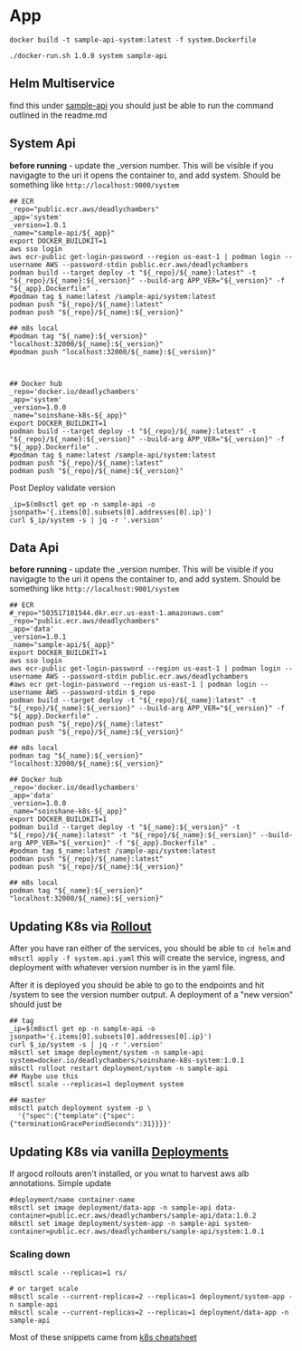 # App

```shell
docker build -t sample-api-system:latest -f system.Dockerfile

./docker-run.sh 1.0.0 system sample-api
```

## Helm Multiservice

find this under [sample-api](./helm/sample-api) you should just be able
to run the command outlined in the readme.md

## System Api

**before running** - update the _version number. This will be visible if you navigagte
to the uri it opens the container to, and add system. Should be something like `http://localhost:9000/system`

```shell
## ECR
_repo="public.ecr.aws/deadlychambers"
_app='system'
_version=1.0.1
_name="sample-api/${_app}"
export DOCKER_BUILDKIT=1
aws sso login
aws ecr-public get-login-password --region us-east-1 | podman login --username AWS --password-stdin public.ecr.aws/deadlychambers
podman build --target deploy -t "${_repo}/${_name}:latest" -t "${_repo}/${_name}:${_version}" --build-arg APP_VER="${_version}" -f "${_app}.Dockerfile" .
#podman tag $_name:latest /sample-api/system:latest
podman push "${_repo}/${_name}:latest"
podman push "${_repo}/${_name}:${_version}"

## m8s local
#podman tag "${_name}:${_version}" "localhost:32000/${_name}:${_version}"
#podman push "localhost:32000/${_name}:${_version}"



## Docker hub
_repo='docker.io/deadlychambers'
_app='system'
_version=1.0.0
_name="soinshane-k8s-${_app}"
export DOCKER_BUILDKIT=1
podman build --target deploy -t "${_repo}/${_name}:latest" -t "${_repo}/${_name}:${_version}" --build-arg APP_VER="${_version}" -f "${_app}.Dockerfile" .
#podman tag $_name:latest /sample-api/system:latest
podman push "${_repo}/${_name}:latest"
podman push "${_repo}/${_name}:${_version}"

```

Post Deploy validate version

```shell
_ip=$(m8sctl get ep -n sample-api -o jsonpath='{.items[0].subsets[0].addresses[0].ip}')
curl $_ip/system -s | jq -r '.version'
```

## Data Api

**before running** - update the _version number. This will be visible if you navigagte
to the uri it opens the container to, and add system. Should be something like `http://localhost:9001/system`


```shell
## ECR
#_repo="503517101544.dkr.ecr.us-east-1.amazonaws.com"
_repo="public.ecr.aws/deadlychambers"
_app='data'
_version=1.0.1
_name="sample-api/${_app}"
export DOCKER_BUILDKIT=1
aws sso login
aws ecr-public get-login-password --region us-east-1 | podman login --username AWS --password-stdin public.ecr.aws/deadlychambers
#aws ecr get-login-password --region us-east-1 | podman login --username AWS --password-stdin $_repo
podman build --target deploy -t "${_repo}/${_name}:latest" -t "${_repo}/${_name}:${_version}" --build-arg APP_VER="${_version}" -f "${_app}.Dockerfile" .
podman push "${_repo}/${_name}:latest"
podman push "${_repo}/${_name}:${_version}"

## m8s local
podman tag "${_name}:${_version}" "localhost:32000/${_name}:${_version}"

## Docker hub
_repo='docker.io/deadlychambers'
_app='data'
_version=1.0.0
_name="soinshane-k8s-${_app}"
export DOCKER_BUILDKIT=1
podman build --target deploy -t "${_name}:${_version}" -t "${_repo}/${_name}:latest" -t "${_repo}/${_name}:${_version}" --build-arg APP_VER="${_version}" -f "${_app}.Dockerfile" .
#podman tag $_name:latest /sample-api/system:latest
podman push "${_repo}/${_name}:latest"
podman push "${_repo}/${_name}:${_version}"

## m8s local
podman tag "${_name}:${_version}" "localhost:32000/${_name}:${_version}"

```

## Updating K8s via [Rollout](helm/rolling-deploys/README.md)

After you have ran either of the services, you should be able to 
`cd helm` and `m8sctl apply -f system.api.yaml` this will create the
service, ingress, and deployment with whatever version number is in
the yaml file.

After it is deployed you should be able to go to the endpoints and hit
/system to see the version number output. A deployment of a "new version"
should just be 

```shell
## tag
_ip=$(m8sctl get ep -n sample-api -o jsonpath='{.items[0].subsets[0].addresses[0].ip}')
curl $_ip/system -s | jq -r '.version'
m8sctl set image deployment/system -n sample-api system=docker.io/deadlychambers/soinshane-k8s-system:1.0.1
m8sctl rollout restart deployment/system -n sample-api
## Maybe use this
m8sctl scale --replicas=1 deployment system

## master
m8sctl patch deployment system -p \
  '{"spec":{"template":{"spec":{"terminationGracePeriodSeconds":31}}}}'
```

## Updating K8s via vanilla [Deployments](helm/basic-microservices/README.md)

If argocd rollouts aren't installed, or you wnat to harvest aws alb
annotations. Simple update

```shell
#deployment/name container-name
m8sctl set image deployment/data-app -n sample-api data-container=public.ecr.aws/deadlychambers/sample-api/data:1.0.2
m8sctl set image deployment/system-app -n sample-api system-container=public.ecr.aws/deadlychambers/sample-api/system:1.0.1
```

### Scaling down

```shell
m8sctl scale --replicas=1 rs/

# or target scale
m8sctl scale --current-replicas=2 --replicas=1 deployment/system-app -n sample-api
m8sctl scale --current-replicas=2 --replicas=1 deployment/data-app -n sample-api   
```

Most of these snippets came from [k8s cheatsheet](https://kubernetes.io/docs/reference/kubectl/cheatsheet/)